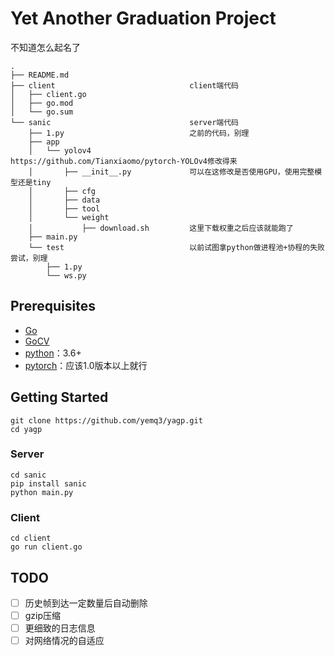 # Yet Another Graduation Project

不知道怎么起名了

```
.
├── README.md
├── client                              client端代码
│   ├── client.go
│   ├── go.mod
│   └── go.sum
└── sanic                               server端代码
    ├── 1.py                            之前的代码，别理
    ├── app                    	        
    │   └── yolov4                      https://github.com/Tianxiaomo/pytorch-YOLOv4修改得来
    │       ├── __init__.py             可以在这修改是否使用GPU，使用完整模型还是tiny
    │       ├── cfg
    │       ├── data
    │       ├── tool
    │       └── weight
    │           ├── download.sh         这里下载权重之后应该就能跑了
    ├── main.py                         
    └── test                            以前试图拿python做进程池+协程的失败尝试，别理  
        ├── 1.py
        └── ws.py
```

## Prerequisites

- [Go](https://golang.org/)
- [GoCV](https://gocv.io/)
- [python](https://www.python.org/)：3.6+
- [pytorch](https://pytorch.org/)：应该1.0版本以上就行

## Getting Started

```
git clone https://github.com/yemq3/yagp.git
cd yagp
```

### Server

```
cd sanic
pip install sanic
python main.py
```

### Client

```
cd client
go run client.go
```

## TODO

- [ ] 历史帧到达一定数量后自动删除
- [ ] gzip压缩
- [ ] 更细致的日志信息
- [ ] 对网络情况的自适应